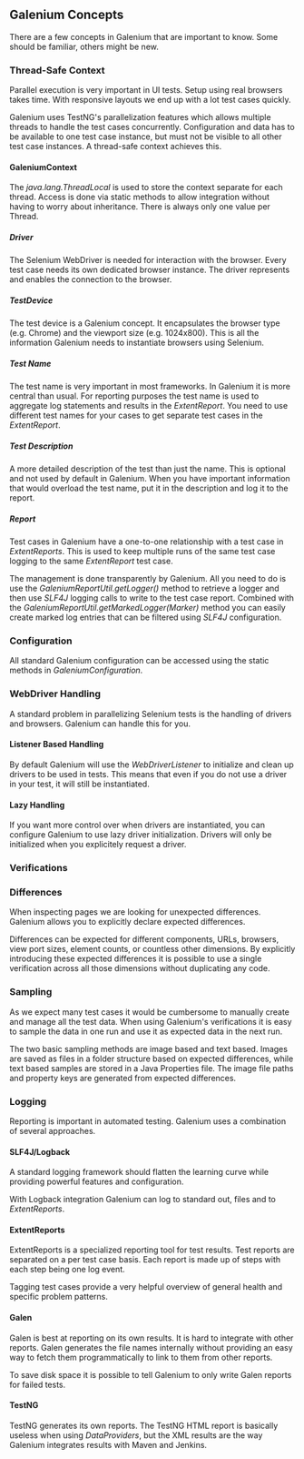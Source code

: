 ## Galenium Concepts

There are a few concepts in Galenium that are important to know. Some should be familiar, others might be new.

### Thread-Safe Context

Parallel execution is very important in UI tests. Setup using real browsers takes time. With responsive layouts we end up with a lot test cases quickly.

Galenium uses TestNG's parallelization features which allows multiple threads to handle the test cases concurrently. Configuration and data has to be available to one test case instance, but must not be visible to all other test case instances. A thread-safe context achieves this.

#### GaleniumContext

The _java.lang.ThreadLocal_ is used to store the context separate for each thread. Access is done via static methods to allow integration without having to worry about inheritance. There is always only one value per Thread.

##### Driver

The Selenium WebDriver is needed for interaction with the browser. Every test case needs its own dedicated browser instance. The driver represents and enables the connection to the browser. 

##### TestDevice

The test device is a Galenium concept. It encapsulates the browser type (e.g. Chrome) and the viewport size (e.g. 1024x800). This is all the information Galenium needs to instantiate browsers using Selenium.

##### Test Name

The test name is very important in most frameworks. In Galenium it is more central than usual. For reporting purposes the test name is used to aggregate log statements and results in the _ExtentReport_. You need to use different test names for your cases to get separate test cases in the _ExtentReport_.

##### Test Description

A more detailed description of the test than just the name. This is optional and not used by default in Galenium. When you have important information that would overload the test name, put it in the description and log it to the report.

##### Report

Test cases in Galenium have a one-to-one relationship with a test case in _ExtentReports_. This is used to keep multiple runs of the same   test case logging to the same _ExtentReport_ test case.

The management is done transparently by Galenium. All you need to do is use the _GaleniumReportUtil.getLogger()_ method to retrieve a logger and then use _SLF4J_ logging calls to write to the test case report. Combined with the _GaleniumReportUtil.getMarkedLogger(Marker)_ method you can easily create marked log entries that can be filtered using _SLF4J_ configuration. 

### Configuration

All standard Galenium configuration can be accessed using the static methods in _GaleniumConfiguration_.

### WebDriver Handling

A standard problem in parallelizing Selenium tests is the handling of drivers and browsers. Galenium can handle this for you.

#### Listener Based Handling

By default Galenium will use the _WebDriverListener_ to initialize and clean up drivers to be used in tests. This means that even if you do not use a driver in your test, it will still be instantiated.

#### Lazy Handling

If you want more control over when drivers are instantiated, you can configure Galenium to use lazy driver initialization. Drivers will only be initialized when you explicitely request a driver.

### Verifications

### Differences

When inspecting pages we are looking for unexpected differences. Galenium allows you to explicitly declare expected differences.

Differences can be expected for different components, URLs, browsers, view port sizes, element counts, or countless other dimensions. By explicitly introducing these expected differences it is possible to use a single verification across all those dimensions without duplicating any code. 

### Sampling

As we expect many test cases it would be cumbersome to manually create and manage all the test data. When using Galenium's verifications it is easy to sample the data in one run and use it as expected data in the next run. 

The two basic sampling methods are image based and text based. Images are saved as files in a folder structure based on expected differences, while text based samples are stored in a Java Properties file. The image file paths and property keys are generated from expected differences.

### Logging

Reporting is important in automated testing. Galenium uses a combination of several approaches.

#### SLF4J/Logback

A standard logging framework should flatten the learning curve while providing powerful features and configuration.

With Logback integration Galenium can log to standard out, files and to _ExtentReports_.

#### ExtentReports

ExtentReports is a specialized reporting tool for test results. Test reports are separated on a per test case basis. Each report is made up of steps with each step being one log event.

Tagging test cases provide a very helpful overview of general health and specific problem patterns. 

#### Galen

Galen is best at reporting on its own results. It is hard to integrate with other reports. Galen generates the file names internally without providing an easy way to fetch them programmatically to link to them from other reports.

To save disk space it is possible to tell Galenium to only write Galen reports for failed tests. 

#### TestNG

TestNG generates its own reports. The TestNG HTML report is basically useless when using _DataProviders_, but the XML results are the way Galenium integrates results with Maven and Jenkins.